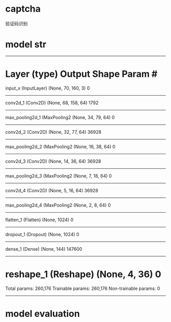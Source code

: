 # captcha
验证码识别
# model str
_________________________________________________________________
Layer (type)                 Output Shape              Param #   
=================================================================
input_x (InputLayer)         (None, 70, 160, 3)        0         
_________________________________________________________________
conv2d_1 (Conv2D)            (None, 68, 158, 64)       1792      
_________________________________________________________________
max_pooling2d_1 (MaxPooling2 (None, 34, 79, 64)        0         
_________________________________________________________________
conv2d_2 (Conv2D)            (None, 32, 77, 64)        36928     
_________________________________________________________________
max_pooling2d_2 (MaxPooling2 (None, 16, 38, 64)        0         
_________________________________________________________________
conv2d_3 (Conv2D)            (None, 14, 36, 64)        36928     
_________________________________________________________________
max_pooling2d_3 (MaxPooling2 (None, 7, 18, 64)         0         
_________________________________________________________________
conv2d_4 (Conv2D)            (None, 5, 16, 64)         36928     
_________________________________________________________________
max_pooling2d_4 (MaxPooling2 (None, 2, 8, 64)          0         
_________________________________________________________________
flatten_1 (Flatten)          (None, 1024)              0         
_________________________________________________________________
dropout_1 (Dropout)          (None, 1024)              0         
_________________________________________________________________
dense_1 (Dense)              (None, 144)               147600    
_________________________________________________________________
reshape_1 (Reshape)          (None, 4, 36)             0         
=================================================================
Total params: 260,176
Trainable params: 260,176
Non-trainable params: 0
_________________________________________________________________
# model evaluation
